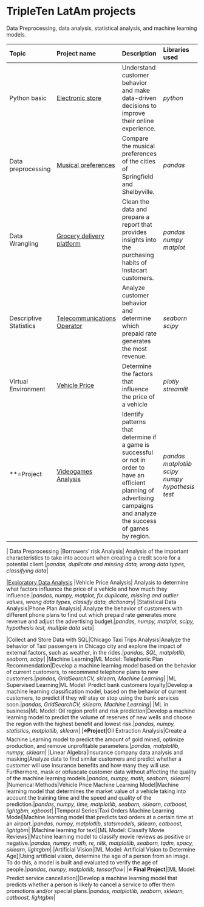 # TripleTen LatAm projects
Data Preprocessing, data analysis, statistical analysis, and machine learning models.

| Topic | Project name | Description | Libraries used | 
| :---------------------- | :---------------------- | :---------------------- | :---------------------- |
| Python basic | [Electronic store](https://github.com/isadoji/projects/tree/main/1) | Understand customer behavior and make data-driven decisions to improve their online experience. | *python* |
| Data preprocessing | [Musical preferences](https://github.com/isadoji/projects/tree/main/2) | Compare the musical preferences of the cities of Springfield and Shelbyville. | *pandas* |
| Data Wrangling | [Grocery delivery platform](https://github.com/isadoji/projects/tree/main/3) | Clean the data and prepare a report that provides insights into the purchasing habits of Instacart customers. | *pandas* *numpy* *matplot* |
| Descriptive Statistics| [Telecommunications Operator](https://github.com/isadoji/projects/tree/main/4) | Analyze customer behavior and determine which prepaid rate generates the most revenue. |*seaborn* *scipy*|
| Virtual Environment | [Vehicle Price](https://github.com/isadoji/projects/tree/main/5) | Determine the factors that influence the price of a vehicle|*plotly* *streamlit* |
|**:star:Project|[Videogames Analysis](https://github.com/isadoji/projects/tree/main/6)|Identify patterns that determine if a game is successful or not in order to have an efficient planning of advertising campaigns and analyze the success of games by region.|*pandas* *matplotlib* *scipy* *numpy* *hypothesis test*|



| Data Preprocessing |Borrowers’ risk Analysis| Analysis of the important characteristics to take into account when creating a credit score for a potential client.|*pandas, duplicate and missing data, wrong data types, classifying data*|


|[Exploratory Data Analysis](https://github.com/isadoji/proyectos/tree/main/5) |Vehicle Price Analysis| Analysis to determine what factors influence the price of a vehicle and how much they influence.|*pandas, numpy, matplot, fix duplicate, missing and outlier values, wrong data types, classify data, dictionary*|
|Statistical Data Analysis|Phone Plan Analysis| Analyze the behavior of customers with different phone plans to find out which prepaid rate generates more revenue and adjust the advertising budget.|*pandas, numpy, matplot, scipy, hypothesis test, multiple data sets*|

|Collect and Store Data with SQL|Chicago Taxi Trips Analysis|Analyze the behavior of Taxi passengers in Chicago city and explore the impact of external factors, such as weather, in the rides.|*pandas, SQL, matplotlib, seaborn, scipy*|
|Machine Learning|ML Model: Telephonic Plan Recommendation|Develop a machine learning model based on the behavior of current customers, to recommend telephone plans to new customers.|*pandas, GridSearchCV, sklearn,  Machine Learning*|
|ML Supervised Learning|ML Model: Predict bank customers loyalty|Develop a machine learning classification model, based on the behavior of current customers, to predict if they will stay or stop using the bank services soon.|*pandas, GridSearchCV, sklearn,  Machine Learning*|
|ML in business|ML Model: Oil region profit and risk prediction|Develop a machine learning model to predict the volume of reserves of new wells and choose the region with the highest benefit and lowest risk.|*pandas, numpy, statistics, matplotlib, sklearn*|
|**:star:Project**|Oil Extraction Analysis|Create a Machine Learning model to predict the amount of gold mined, optimize production, and remove unprofitable parameters.|*pandas, matplotlib, numpy, sklearn*|
|Linear Algebra|Insurance company data analysis and masking|Analyze data to find similar customers and predict whether a customer will use insurance benefits and how many they will use. Furthermore, mask or obfuscate customer data without affecting the quality of the machine learning models.|*pandas, numpy, math, seaborn, sklearn*|
|Numerical Methods|Vehicle Price Machine Learning Model|Machine learning model that determines the market value of a vehicle taking into account the training time and the speed and quality of the prediction.|*pandas, numpy, time, matplotlib, seaborn, sklearn, catboost, lightgbm, xgboost*|
|Temporal Series|Taxi Orders Machine Learning Model|Machine learning model that predicts taxi orders at a certain time at an airport.|*pandas, numpy, matplotlib, statsmodels, sklearn, catboost, lightgbm*|
|Machine learning for text|[ML Model: Classify Movie Reviews]|Machine learning model to classify movie reviews as positive or negative.|*pandas, numpy, math, re, nltk, matplotlib, seaborn, tqdm, spacy, sklearn, lightgbm*|
|Artificial Vision|[ML Model: Artificial Vision to Determine Age]|Using artificial vision, determine the age of a person from an image. To do this, a model is built and evaluated to verify the age of people.|*pandas, numpy, matplotlib, tensorflow*|
|**:star: Final Project**|[ML Model: Predict service cancellation]|Develop a machine learning model that predicts whether a person is likely to cancel a service to offer them promotions and/or special plans.|*pandas, matplotlib, seaborn, sklearn, catboost, lightgbm*|

